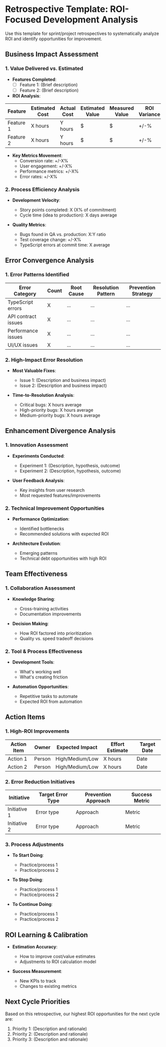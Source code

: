 # Retrospective Template: ROI-Focused Development Analysis

Use this template for sprint/project retrospectives to systematically analyze ROI and identify opportunities for improvement.

## Business Impact Assessment

### 1. Value Delivered vs. Estimated

- **Features Completed**:
  - [ ] Feature 1: (Brief description)
  - [ ] Feature 2: (Brief description)

- **ROI Analysis**:

| Feature | Estimated Cost | Actual Cost | Estimated Value | Measured Value | ROI Variance |
|---------|---------------|------------|----------------|---------------|-------------|
| Feature 1 | X hours | Y hours | $ | $ | +/-% |
| Feature 2 | X hours | Y hours | $ | $ | +/-% |

- **Key Metrics Movement**:
  - Conversion rate: +/-X%
  - User engagement: +/-X%
  - Performance metrics: +/-X%
  - Error rates: +/-X%

### 2. Process Efficiency Analysis

- **Development Velocity**:
  - Story points completed: X (X% of commitment)
  - Cycle time (idea to production): X days average

- **Quality Metrics**:
  - Bugs found in QA vs. production: X:Y ratio
  - Test coverage change: +/-X%
  - TypeScript errors at commit time: X average

## Error Convergence Analysis

### 1. Error Patterns Identified

| Error Category | Count | Root Cause | Resolution Pattern | Prevention Strategy |
|----------------|-------|------------|-------------------|---------------------|
| TypeScript errors | X | ... | ... | ... |
| API contract issues | X | ... | ... | ... |
| Performance issues | X | ... | ... | ... |
| UI/UX issues | X | ... | ... | ... |

### 2. High-Impact Error Resolution

- **Most Valuable Fixes**:
  - Issue 1: (Description and business impact)
  - Issue 2: (Description and business impact)

- **Time-to-Resolution Analysis**:
  - Critical bugs: X hours average
  - High-priority bugs: X hours average
  - Medium-priority bugs: X hours average

## Enhancement Divergence Analysis

### 1. Innovation Assessment

- **Experiments Conducted**:
  - Experiment 1: (Description, hypothesis, outcome)
  - Experiment 2: (Description, hypothesis, outcome)

- **User Feedback Analysis**:
  - Key insights from user research
  - Most requested features/improvements

### 2. Technical Improvement Opportunities

- **Performance Optimization**:
  - Identified bottlenecks
  - Recommended solutions with expected ROI

- **Architecture Evolution**:
  - Emerging patterns
  - Technical debt opportunities with high ROI

## Team Effectiveness

### 1. Collaboration Assessment

- **Knowledge Sharing**:
  - Cross-training activities
  - Documentation improvements

- **Decision Making**:
  - How ROI factored into prioritization
  - Quality vs. speed tradeoff decisions

### 2. Tool & Process Effectiveness

- **Development Tools**:
  - What's working well
  - What's creating friction

- **Automation Opportunities**:
  - Repetitive tasks to automate
  - Expected ROI from automation

## Action Items

### 1. High-ROI Improvements

| Action Item | Owner | Expected Impact | Effort Estimate | Target Date |
|-------------|-------|----------------|----------------|------------|
| Action 1 | Person | High/Medium/Low | X hours | Date |
| Action 2 | Person | High/Medium/Low | X hours | Date |

### 2. Error Reduction Initiatives

| Initiative | Target Error Type | Prevention Approach | Success Metric |
|------------|------------------|---------------------|---------------|
| Initiative 1 | Error type | Approach | Metric |
| Initiative 2 | Error type | Approach | Metric |

### 3. Process Adjustments

- **To Start Doing**:
  - Practice/process 1
  - Practice/process 2

- **To Stop Doing**:
  - Practice/process 1
  - Practice/process 2

- **To Continue Doing**:
  - Practice/process 1
  - Practice/process 2

## ROI Learning & Calibration

- **Estimation Accuracy**:
  - How to improve cost/value estimates
  - Adjustments to ROI calculation model

- **Success Measurement**:
  - New KPIs to track
  - Changes to existing metrics

## Next Cycle Priorities

Based on this retrospective, our highest ROI opportunities for the next cycle are:

1. Priority 1: (Description and rationale)
2. Priority 2: (Description and rationale)
3. Priority 3: (Description and rationale)
